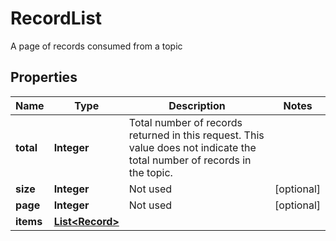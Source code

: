 

# RecordList

A page of records consumed from a topic

## Properties

Name | Type | Description | Notes
------------ | ------------- | ------------- | -------------
**total** | **Integer** | Total number of records returned in this request. This value does not indicate the total number of records in the topic. | 
**size** | **Integer** | Not used |  [optional]
**page** | **Integer** | Not used |  [optional]
**items** | [**List&lt;Record&gt;**](Record.md) |  | 



